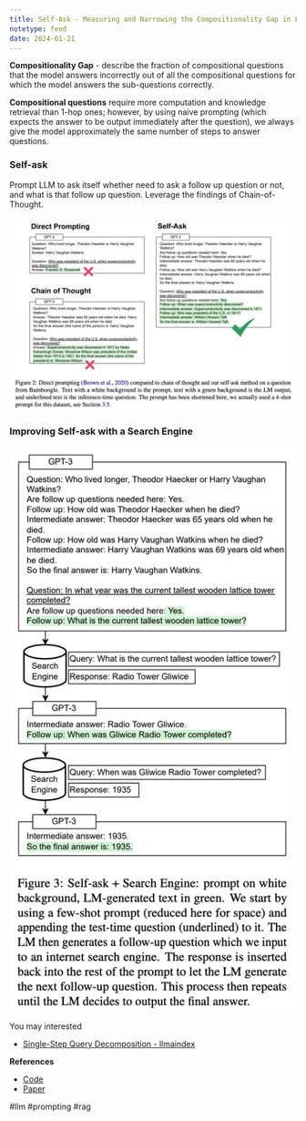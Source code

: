 ```yaml
---
title: Self-Ask - Measuring and Narrowing the Compositionality Gap in Language Models
notetype: feed
date: 2024-01-21
---
```

**Compositionality Gap** - describe the fraction of compositional questions that the model answers incorrectly out of all the compositional questions for which the model answers the sub-questions correctly.

**Compositional questions** require more computation and knowledge retrieval than 1-hop ones; however, by using naive prompting (which expects the answer to be output immediately after the question), we always give the model approximately the same number of steps to answer questions.
### Self-ask

Prompt LLM to ask itself whether need to ask a follow up question or not, and what is that follow up question. Leverage the findings of Chain-of-Thought.

![self-ask-prompting](/assets/img/self-ask-prompting.png)


### Improving Self-ask with a Search Engine

![self-ask-with-search](/assets/img/self-ask-with-search.png)


You may interested
- [Single-Step Query Decomposition - llmaindex](https://docs.llamaindex.ai/en/stable/optimizing/advanced_retrieval/query_transformations.html#single-step-query-decomposition)

**References**
- [Code](https://github.com/ofirpress/self-ask)
- [Paper](https://arxiv.org/abs/2210.03350)

#llm #prompting #rag